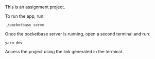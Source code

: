 This is an assignment project.

To run the app, run:

`./pocketbase serve`

Once the pocketbase server is running, open a second terminal and run:

`yarn dev`

Access the project using the link generated in the terminal.
